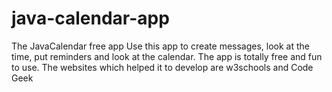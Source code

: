 # java-calendar-app
The JavaCalendar free app
Use this app to create messages, look at the time, put reminders and look at the calendar. The app is totally free and fun to use. The websites which helped it to develop
are w3schools and Code Geek
